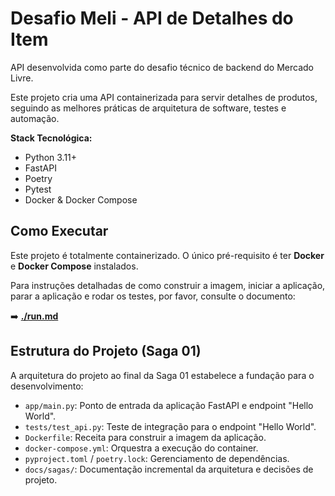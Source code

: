 # Desafio Meli - API de Detalhes do Item

API desenvolvida como parte do desafio técnico de backend do Mercado Livre.

Este projeto cria uma API containerizada para servir detalhes de produtos, seguindo as melhores práticas de arquitetura de software, testes e automação.

**Stack Tecnológica:**
*   Python 3.11+
*   FastAPI
*   Poetry
*   Pytest
*   Docker & Docker Compose

## Como Executar

Este projeto é totalmente containerizado. O único pré-requisito é ter **Docker** e **Docker Compose** instalados.

Para instruções detalhadas de como construir a imagem, iniciar a aplicação, parar a aplicação e rodar os testes, por favor, consulte o documento:

➡️ **[./run.md](./run.md)**

## Estrutura do Projeto (Saga 01)

A arquitetura do projeto ao final da Saga 01 estabelece a fundação para o desenvolvimento:

-   `app/main.py`: Ponto de entrada da aplicação FastAPI e endpoint "Hello World".
-   `tests/test_api.py`: Teste de integração para o endpoint "Hello World".
-   `Dockerfile`: Receita para construir a imagem da aplicação.
-   `docker-compose.yml`: Orquestra a execução do container.
-   `pyproject.toml` / `poetry.lock`: Gerenciamento de dependências.
-   `docs/sagas/`: Documentação incremental da arquitetura e decisões de projeto.
